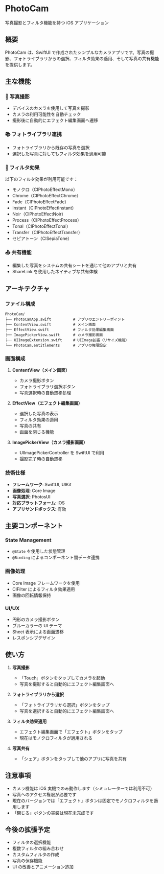 # PhotoCam

写真撮影とフィルタ機能を持つ iOS アプリケーション

## 概要

PhotoCam は、SwiftUI で作成されたシンプルなカメラアプリです。写真の撮影、フォトライブラリからの選択、フィルタ効果の適用、そして写真の共有機能を提供します。

## 主な機能

### 📸 写真撮影

- デバイスのカメラを使用して写真を撮影
- カメラの利用可能性を自動チェック
- 撮影後に自動的にエフェクト編集画面へ遷移

### 📚 フォトライブラリ連携

- フォトライブラリから既存の写真を選択
- 選択した写真に対してもフィルタ効果を適用可能

### 🎨 フィルタ効果

以下のフィルタ効果が利用可能です：

- モノクロ（CIPhotoEffectMono）
- Chrome（CIPhotoEffectChrome）
- Fade（CIPhotoEffectFade）
- Instant（CIPhotoEffectInstant）
- Noir（CIPhotoEffectNoir）
- Process（CIPhotoEffectProcess）
- Tonal（CIPhotoEffectTonal）
- Transfer（CIPhotoEffectTransfer）
- セピアトーン（CISepiaTone）

### 📤 共有機能

- 編集した写真をシステムの共有シートを通じて他のアプリと共有
- ShareLink を使用したネイティブな共有体験

## アーキテクチャ

### ファイル構成

```
PhotoCam/
├── PhotoCamApp.swift          # アプリのエントリーポイント
├── ContentView.swift          # メイン画面
├── EffectView.swift           # フィルタ効果編集画面
├── ImagePickerView.swift      # カメラ撮影画面
├── UIImageExtension.swift     # UIImage拡張（リサイズ機能）
└── PhotoCam.entitlements      # アプリの権限設定
```

### 画面構成

1. **ContentView（メイン画面）**

   - カメラ撮影ボタン
   - フォトライブラリ選択ボタン
   - 写真選択時の自動遷移処理

2. **EffectView（エフェクト編集画面）**

   - 選択した写真の表示
   - フィルタ効果の適用
   - 写真の共有
   - 画面を閉じる機能

3. **ImagePickerView（カメラ撮影画面）**
   - UIImagePickerController を SwiftUI で利用
   - 撮影完了時の自動遷移

### 技術仕様

- **フレームワーク**: SwiftUI, UIKit
- **画像処理**: Core Image
- **写真選択**: PhotosUI
- **対応プラットフォーム**: iOS
- **アプリサンドボックス**: 有効

## 主要コンポーネント

### State Management

- `@State` を使用した状態管理
- `@Binding` によるコンポーネント間データ連携

### 画像処理

- Core Image フレームワークを使用
- CIFilter によるフィルタ効果適用
- 画像の回転情報保持

### UI/UX

- 円形のカメラ撮影ボタン
- ブルーカラーの UI テーマ
- Sheet 表示による画面遷移
- レスポンシブデザイン

## 使い方

1. **写真撮影**

   - 「Touch」ボタンをタップしてカメラを起動
   - 写真を撮影すると自動的にエフェクト編集画面へ

2. **フォトライブラリから選択**

   - 「フォトライブラリから選択」ボタンをタップ
   - 写真を選択すると自動的にエフェクト編集画面へ

3. **フィルタ効果適用**

   - エフェクト編集画面で「エフェクト」ボタンをタップ
   - 現在はモノクロフィルタが適用される

4. **写真共有**
   - 「シェア」ボタンをタップして他のアプリに写真を共有

## 注意事項

- カメラ機能は iOS 実機でのみ動作します（シミュレーターでは利用不可）
- 写真へのアクセス権限が必要です
- 現在のバージョンでは「エフェクト」ボタンは固定でモノクロフィルタを適用します
- 「閉じる」ボタンの実装は現在未完成です

## 今後の拡張予定

- フィルタの選択機能
- 複数フィルタの組み合わせ
- カスタムフィルタの作成
- 写真の保存機能
- UI の改善とアニメーション追加
